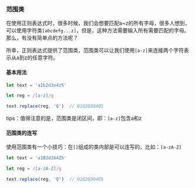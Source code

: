 ### 范围类

在使用正则表达式时，很多时候，我们会想要匹配a~z的所有字母，很多人想到，可以使用字符类`[abcdefg...z]`，但是，这种方法需要输入所有需要匹配的字母。那么，有没有简单点的方法呢？

所幸，正则表达式提供了范围类，范围类可以让我们使用`[a-z]`来连接两个字符表示从a到z的任意字符。

#### 基本用法

```js
let text = 'a1b2d3x4z5'

let reg = /[a-z]/g

text.replace(reg, 'Q')	// Q1Q2Q3Q4Q5
```

tips：值得注意的是，范围类是闭区间，即：`[a-z]`包含a和z

#### 范围类的连写

使用范围类有一个小技巧：在`[]`组成的类内部是可以连写的，比如：`[a-zA-Z]`

```js
let text = 'a1B2d3X4Z5'

let reg = /[a-zA-Z]/g

text.replace(reg, 'Q')	// Q1Q2Q3Q4Q5
```

#### 